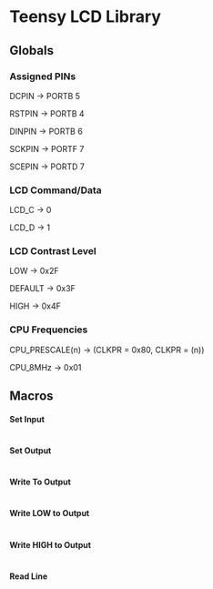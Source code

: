 # Teensy LCD Library

## Globals

### Assigned PINs

DCPIN -> PORTB 5

RSTPIN -> PORTB 4

DINPIN -> PORTB 6

SCKPIN -> PORTF 7

SCEPIN -> PORTD 7

### LCD Command/Data

LCD_C -> 0

LCD_D -> 1

### LCD Contrast Level

LOW -> 0x2F

DEFAULT -> 0x3F

HIGH -> 0x4F

### CPU Frequencies

CPU_PRESCALE(n) -> (CLKPR = 0x80, CLKPR = (n))

CPU_8MHz -> 0x01

## Macros

#### Set Input

```SET_INPUT(portdir, pin)
```

#### Set Output

```SET_OUTPUT(portdir, pin)
```

#### Write To Output

```OUTPUT_WRITE(port, pin, value)
```

#### Write LOW to Output

```OUTPUT_LOW(port, pin)
```

#### Write HIGH to Output

```OUTPUT_HIGH(port, pint)
```

#### Read Line

```READ_LINE(port, pin)
```

